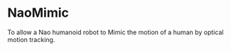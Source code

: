 # NaoMimic
To allow a Nao humanoid robot to Mimic the motion of a human by optical motion tracking.
